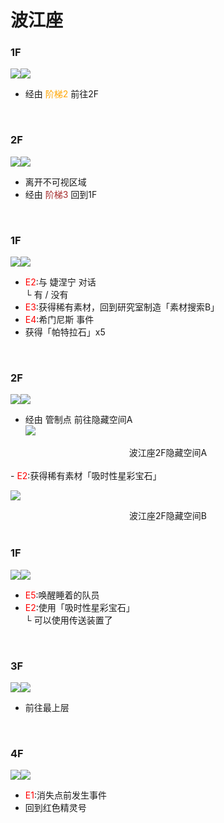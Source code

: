 # 波江座<br>
### 1F<br>
![](../Maps/地图图示.jpg)![](../Maps/Eridanus/波江座1F.jpg)<br>
- 经由 <font color = "orange">阶梯2</font> 前往2F

<br>

### 2F<br>
![](../Maps/地图图示.jpg)![](../Maps/Eridanus/波江座2F.jpg) <br>
- 离开不可视区域
- 经由 <font color = "brown">阶梯3</font> 回到1F

<br>

### 1F<br>
![](../Maps/地图图示.jpg)![](../Maps/Eridanus/波江座1F.jpg)<br>
- <font color = "red">E2</font>:与 婕涅宁 对话  
  └ 有 / 没有
- <font color = "red">E3</font>:获得稀有素材，回到研究室制造「素材搜索B」  
- <font color = "red">E4</font>:希门尼斯 事件
- 获得「帕特拉石」x5

<br> 

### 2F<br>
![](../Maps/地图图示.jpg)![](../Maps/Eridanus/波江座2F.jpg)<br>
- 经由 管制点 前往隐藏空间A<br>
![](../Maps/Eridanus/波江座2F隐藏空间A.jpg)
<center>波江座2F隐藏空间A</center><br>
- <font color = "red">E2</font>:获得稀有素材「吸时性星彩宝石」

![](../Maps/Eridanus/波江座2F隐藏空间B.jpg)
<center>波江座2F隐藏空间B</center>

<br>

### 1F<br>
![](../Maps/地图图示.jpg)![](../Maps/Eridanus/波江座1F.jpg)<br>
- <font color = "red">E5</font>:唤醒睡着的队员
- <font color = "red">E2</font>:使用「吸时性星彩宝石」  
  └ 可以使用传送装置了

<br>

### 3F<br>
![](../Maps/地图图示.jpg)![](../Maps/Eridanus/波江座3F.jpg)<br>
- 前往最上层

<br>

### 4F<br>
![](../Maps/地图图示.jpg)![](../Maps/Eridanus/波江座4F.jpg)<br>
- <font color = "red">E1</font>:消失点前发生事件
- 回到红色精灵号